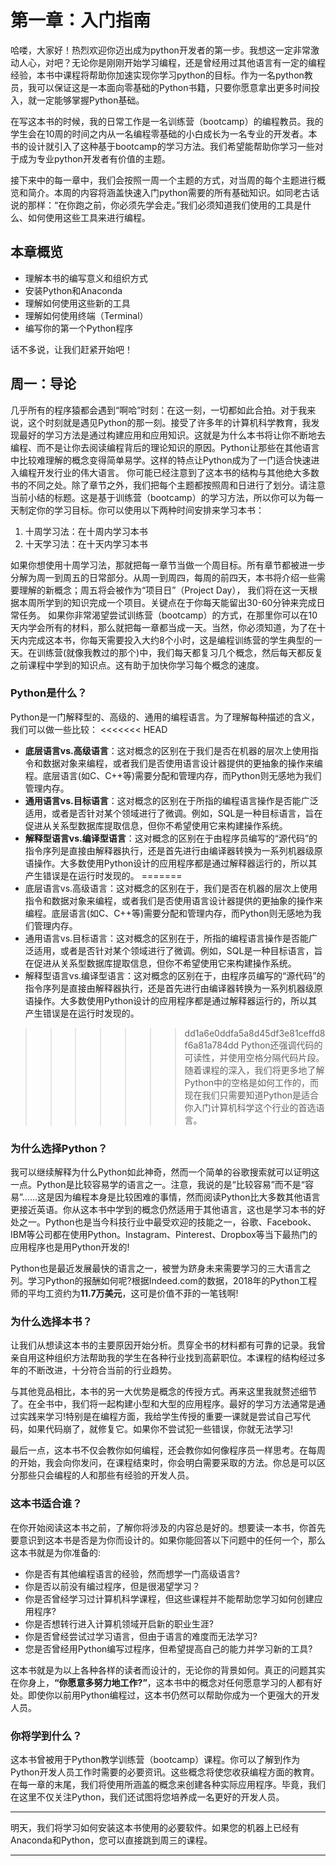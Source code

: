 # 第一章：入门指南
哈喽，大家好！热烈欢迎你迈出成为python开发者的第一步。我想这一定非常激动人心，对吧？无论你是刚刚开始学习编程，还是曾经用过其他语言有一定的编程经验，本书中课程将帮助你加速实现你学习python的目标。作为一名python教员，我可以保证这是一本面向零基础的Python书籍，只要你愿意拿出更多时间投入，就一定能够掌握Python基础。

在写这本书的时候，我的日常工作是一名训练营（bootcamp）的编程教员。我的学生会在10周的时间之内从一名编程零基础的小白成长为一名专业的开发者。本书的设计就引入了这种基于bootcamp的学习方法。我们希望能帮助你学习一些对于成为专业python开发者有价值的主题。

接下来中的每一章中，我们会按照一周一个主题的方式，对当周的每个主题进行概览和简介。本周的内容将涵盖快速入门python需要的所有基础知识。如同老古话说的那样：“在你跑之前，你必须先学会走。”我们必须知道我们使用的工具是什么、如何使用这些工具来进行编程。

## 本章概览
- 理解本书的编写意义和组织方式
- 安装Python和Anaconda
- 理解如何使用这些新的工具
- 理解如何使用终端（Terminal）
- 编写你的第一个Python程序

话不多说，让我们赶紧开始吧！

## 周一：导论
几乎所有的程序猿都会遇到“啊哈”时刻：在这一刻，一切都如此合拍。对于我来说，这个时刻就是遇见Python的那一刻。接受了许多年的计算机科学教育，我发现最好的学习方法是通过构建应用和应用知识。这就是为什么本书将让你不断地去编程、而不是让你去阅读编程背后的理论知识的原因。Python让那些在其他语言中比较难理解的概念变得简单易学。这样的特点让Python成为了一门适合快速进入编程开发行业的伟大语言。
你可能已经注意到了这本书的结构与其他绝大多数书的不同之处。除了章节之外，我们把每个主题都按照周和日进行了划分。请注意当前小结的标题。这是基于训练营（bootcamp）的学习方法，所以你可以为每一天制定你的学习目标。你可以使用以下两种时间安排来学习本书：

1. 十周学习法：在十周内学习本书
2. 十天学习法：在十天内学习本书

如果你想使用十周学习法，那就把每一章节当做一个周目标。所有章节都被进一步分解为周一到周五的日常部分。从周一到周四，每周的前四天，本书将介绍一些需要理解的新概念；周五将会被作为“项目日”（Project Day）， 我们将在这一天根据本周所学到的知识完成一个项目。关键点在于你每天能留出30-60分钟来完成日常任务。
如果你非常渴望尝试训练营（bootcamp）的方式，在那里你可以在10天内学会所有的材料，那么就把每一章都当成一天。当然，你必须知道，为了在十天内完成这本书，你每天需要投入大约8个小时，这是编程训练营的学生典型的一天。在训练营(就像我教过的那个)中，我们每天都复习几个概念，然后每天都反复之前课程中学到的知识点。这有助于加快你学习每个概念的速度。

### Python是什么？
Python是一门解释型的、高级的、通用的编程语言。为了理解每种描述的含义，我们可以做一些比较：
<<<<<<< HEAD
- **底层语言vs.高级语言**：这对概念的区别在于我们是否在机器的层次上使用指令和数据对象来编程，或者我们是否使用语言设计器提供的更抽象的操作来编程。底层语言(如C、C++等)需要分配和管理内存，而Python则无感地为我们管理内存。
- **通用语言vs.目标语言**：这对概念的区别在于所指的编程语言操作是否能广泛适用，或者是否针对某个领域进行了微调。例如，SQL是一种目标语言，旨在促进从关系型数据库提取信息，但你不希望使用它来构建操作系统。
- **解释型语言vs.编译型语言**：这对概念的区别在于由程序员编写的“源代码”的指令序列是直接由解释器执行，还是首先进行由编译器转换为一系列机器级原语操作。大多数使用Python设计的应用程序都是通过解释器运行的，所以其产生错误是在运行时发现的。
=======
- 底层语言vs.高级语言：这对概念的区别在于，我们是否在机器的层次上使用指令和数据对象来编程，或者我们是否使用语言设计器提供的更抽象的操作来编程。底层语言(如C、C++等)需要分配和管理内存，而Python则无感地为我们管理内存。
- 通用语言vs.目标语言：这对概念的区别在于，所指的编程语言操作是否能广泛适用，或者是否针对某个领域进行了微调。例如，SQL是一种目标语言，旨在促进从关系型数据库提取信息，但你不希望使用它来构建操作系统。
- 解释型语言vs.编译型语言：这对概念的区别在于，由程序员编写的“源代码”的指令序列是直接由解释器执行，还是首先进行由编译器转换为一系列机器级原语操作。大多数使用Python设计的应用程序都是通过解释器运行的，所以其产生错误是在运行时发现的。
>>>>>>> dd1a6e0ddfa5a8d45df3e81ceffd8f6a81a784dd
Python还强调代码的可读性，并使用空格分隔代码片段。随着课程的深入，我们将更多地了解Python中的空格是如何工作的，而现在我们只需要知道Python是适合你入门计算机科学这个行业的首选语言。

### 为什么选择Python？
我可以继续解释为什么Python如此神奇，然而一个简单的谷歌搜索就可以证明这一点。Python是比较容易学的语言之一。注意，我说的是“比较容易”而不是“容易”……这是因为编程本身是比较困难的事情，然而阅读Python比大多数其他语言更接近英语。你从这本书中学到的概念仍然适用于其他语言，这也是学习本书的好处之一。Python也是当今科技行业中最受欢迎的技能之一，谷歌、Facebook、IBM等公司都在使用Python。Instagram、Pinterest、Dropbox等当下最热门的应用程序也是用Python开发的!

Python也是最近发展最快的语言之一，被誉为跻身未来需要学习的三大语言之列。学习Python的报酬如何呢?根据Indeed.com的数据，2018年的Python工程师的平均工资约为**11.7万美元**，这可是价值不菲的一笔钱啊!

### 为什么选择本书？
让我们从想读这本书的主要原因开始分析。贯穿全书的材料都有可靠的记录。我曾亲自用这种组织方法帮助我的学生在各种行业找到高薪职位。本课程的结构经过多年的不断改进，十分符合当前的行业趋势。

与其他竞品相比，本书的另一大优势是概念的传授方式。再来这里我就赘述细节了。在全书中，我们将一起构建小型和大型的应用程序。最好的学习方法通常是通过实践来学习!特别是在编程方面，我给学生传授的重要一课就是尝试自己写代码，如果代码崩了，就修复它。如果你不尝试犯一些错误，你就无法学习!

最后一点，这本书不仅会教你如何编程，还会教你如何像程序员一样思考。在每周的开始，我会向你发问，在课程结束时，你会明白需要采取的方法。你总是可以区分那些只会编程的人和那些有经验的开发人员。

### 这本书适合谁？
在你开始阅读这本书之前，了解你将涉及的内容总是好的。想要读一本书，你首先要意识到这本书是否是为你而设计的。如果你能回答以下问题中的任何一个，那么这本书就是为你准备的:
- 你是否有其他编程语言的经验，然而想学一门高级语言?
- 你是否以前没有编过程序，但是很渴望学习？
- 你是否曾经学习过计算机科学课程，但这些课程并不能帮助您学习如何创建应用程序?
- 你是否想转行进入计算机领域开启新的职业生涯?
- 你是否曾经尝试过学习语言，但由于语言的难度而无法学习?
- 您是否曾经用Python编写过程序，但希望提高自己的能力并学习新的工具?

这本书就是为以上各种各样的读者而设计的，无论你的背景如何。真正的问题其实在你身上，**“你愿意多努力地工作?”**，这本书中的概念对任何愿意学习的人都有好处。即使你以前用Python编程过，这本书仍然可以帮助你成为一个更强大的开发人员。


### 你将学到什么？
这本书曾被用于Python教学训练营（bootcamp）课程。你可以了解到作为Python开发人员工作时需要的必要资讯。这些概念将使您收获编程方面的教育。在每一章的末尾，我们将使用所涵盖的概念来创建各种实际应用程序。毕竟，我们在这里不仅关注Python，我们还试图将您培养成一名更好的开发人员。

----

明天，我们将学习如何安装这本书使用的必要软件。如果您的机器上已经有Anaconda和Python，您可以直接跳到周三的课程。

----

